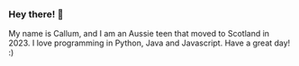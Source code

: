 ### Hey there! 👋

My name is Callum, and I am an Aussie teen that moved to Scotland in 2023. I love programming in Python, Java and Javascript. Have a great day! :)
